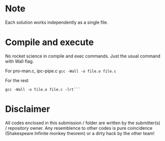 Note
======
Each solution works independently as a single file.

Compile and execute
=====================
No rocket science in compile and exec commands. Just the usual command with Wall flag.

For pro-man.c, ipc-pipe.c
```gcc -Wall -o file.o file.c```

For the rest
```
gcc -Wall -o file.o file.c -lrt```
```

Disclaimer
===========
All codes enclosed in this submission / folder are written by the submitter(s) / repository owner. 
Any resemblence to other codes is pure coincidence (Shakespeare Infinite monkey theorem) 
or a dirty hack by the other team!
